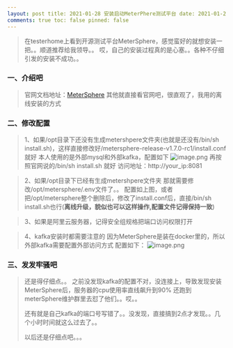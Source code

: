 ```yaml
---
layout: post title: 2021-01-28 安装启动MeterPhere测试平台 date: 2021-01-28 02:40:54 author: 七禾叶 tags: [test]
comments: true toc: false pinned: false
---
```



> 在testerhome上看到开源测试平台MeterSphere，感觉蛮好的就想安装一把。。顺道推荐给我领导。。
> 哎，自己的安装过程真的是心塞。。各种不仔细引发的安装不成功。。

### 一、介绍吧

> 官网文档地址：[MeterSphere](https://metersphere.io/docs/)
> 其他就直接看官网吧，很直观了，我用的离线安装的方式

### 二、修改配置

> 1、如果/opt目录下还没有生成metershpere文件夹(也就是还没有/bin/sh install.sh)，这样直接修改好/metersphere-release-v1.7.0-rc1/install.conf就好
> 本人使用的是外部mysql和外部kafka，配置如下
> ![image.png](https://i.loli.net/2021/01/28/kRemgQ4SD5UVoMb.png)
> 再按照官网说的/bin/sh install.sh 就好
> 访问地址：http://your_ip:8081


> 2、如果/opt目录下已经有生成metershpere文件夹
> 那就需要修改/opt/metersphere/.env文件了。。
> 配置如上图，或者把/opt/metersphere整个删除后，修改了install.conf后，直接/bin/sh install.sh也行(**离线升级，貌似也可以这样操作,配置文件记得保持一致**)

> 3、如果是阿里云服务器，记得安全组规格把端口访问权限打开

> 4、kafka安装时都需要注意的
> 因为MeterSphere是装在docker里的，所以外部kafka需要配置外部访问方式
> 配置如下：
> ![image.png](https://i.loli.net/2021/01/28/YQA72EczSes9Tdi.png)

### 三、发发牢骚吧

> 还是得仔细点。。
> 之前没发现kafka的配置不对，没连接上，导致发现安装MeterSphere后，服务器的cpu使用率直线飙升到90%
> 还跑到meterSphere维护群里去怼了他们。。哎。。
>
> 还有就是自己kafka的端口号写错了。。没发现，直接搞到2点才发现。。几个小时时间就这么过去了。。
>
> 以后还是仔细点吧。。。
